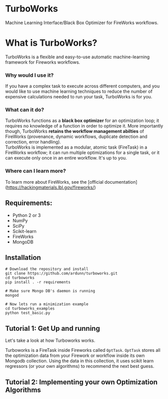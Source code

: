 # TurboWorks
Machine Learning Interface/Black Box Optimizer for FireWorks workflows.


# What is TurboWorks?
TurboWorks is a flexible and easy-to-use automatic machine-learning framework for Fireworks workflows.
### Why would I use it?
If you have a complex task to execute across different computers, and you would like to use machine learning techniques to reduce the number of expensive calculations needed
to run your task, TurboWorks is for you. 
### What can it do?
TurboWorks functions as a **black box optimizer** for an optimization loop; it requires no knowledge of a function in order to optimize it. More importantly
 though, TurboWorks **retains the workflow management abilties** of FireWorks (provenance, dynamic workflows, duplicate detection and correction, error handling).   
TurboWorks is implemented as a modular, atomic task (FireTask) in a FireWorks workflow; it can run multiple optimizations for a single task, or it can execute
only once in an entire workflow. It's up to you.


### Where can I learn more?
To learn more about FireWorks, see the [official documentation] (https://hackingmaterials.lbl.gov/fireworks/)

## Requirements:
- Python 2 or 3
- NumPy
- SciPy
- Scikit-learn
- FireWorks
- MongoDB

## Installation
~~~~
# Download the repository and install
git clone https://github.com/ardunn/turboworks.git
cd turboworks
pip install . -r requirements

# Make sure Mongo DB's daemon is running
mongod

# Now lets run a minimization example
cd turboworks_examples
python test_basic.py
~~~~

## Tutorial 1: Get Up and running

Let's take a look at how Turboworks works. 

Turboworks is a FireTask inside Fireworks called `OptTask`.
`OptTask` stores all the optimization data from your Firework or workflow inside its own Mongodb collection.
Using the data in this collection, it uses scikit learn regressors (or your own algorithms) to recommend the next best guess.



## Tutorial 2: Implementing your own Optimization Algorithms
